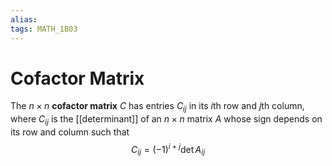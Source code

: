 ```yaml
---
alias:
tags: MATH_1B03
---
```

# Cofactor Matrix
The $n \times n$ **cofactor matrix** $C$ has entries $C_{ij}$ in its $i$th row and $j$th column, where $C_{ij}$ is the [[determinant]] of an $n \times n$ matrix $A$ whose sign depends on its row and column such that 
$$C_{ij}=(-1)^{i+j}\det A_{ij}$$